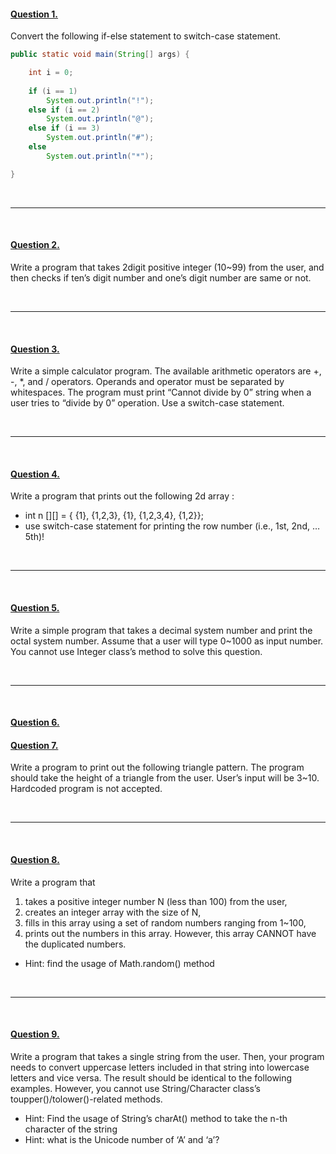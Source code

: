 #### [Question 1.]()
Convert the following if-else statement to switch-case statement.

```java
public static void main(String[] args) {

    int i = 0;
    
    if (i == 1)
        System.out.println("!");
    else if (i == 2)
        System.out.println("@");
    else if (i == 3)
        System.out.println("#");
    else
        System.out.println("*");

}
```

<br>

***

<br>

#### [Question 2.]()
Write a program that takes 2digit positive integer (10~99) from the user, 
and then checks if ten’s digit number and one’s digit number are same or not.

<br>

***

<br>

#### [Question 3.]() 
Write a simple calculator program. 
The available arithmetic operators are +, -, *, and / operators. 
Operands and operator must be separated by whitespaces. 
The program must print “Cannot divide by 0” string when a user tries to “divide by 0” operation. 
Use a switch-case statement.

<br>

***

<br>

#### [Question 4.]()
Write a program that prints out the following 2d array : 
* int n [][] = { {1}, {1,2,3}, {1}, {1,2,3,4}, {1,2}}; 
* use switch-case statement for printing the row number (i.e., 1st, 2nd, … 5th)!

<br>

***

<br>

#### [Question 5.]()
Write a simple program that takes a decimal system number and print the octal system number. 
Assume that a user will type 0~1000 as input number. 
You cannot use Integer class’s method to solve this question.

<br>

***

<br>

#### [Question 6.]()
#### [Question 7.]()
Write a program to print out the following triangle pattern.
The program should take the height of a triangle from the user.
User’s input will be 3~10. Hardcoded program is not accepted.

<br>

***

<br>

#### [Question 8.]()
Write a program that 
1) takes a positive integer number N (less than 100) from the user, 
2) creates an integer array with the size of N, 
3) fills in this array using a set of random numbers ranging from 1~100, 
4) prints out the numbers in this array. 
However, this array CANNOT have the duplicated numbers.
* Hint: find the usage of Math.random() method

<br>

***

<br>

#### [Question 9.]()
Write a program that takes a single string from the user.
Then, your program needs to convert uppercase letters included in that string into lowercase letters and vice versa. 
The result should be identical to the following examples. However, you cannot use String/Character class’s toupper()/tolower()-related methods. 

* Hint: Find the usage of String’s charAt() method to take the n-th character of the string
* Hint: what is the Unicode number of ‘A’ and ‘a’?
